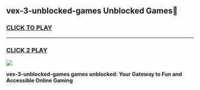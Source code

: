 
## vex-3-unblocked-games Unblocked Games👋
<h3>
<a href="https://news.freeplayer.one?title=vex-3-unblocked-games&ref=16F">CLICK TO PLAY</a></h3>
<hr>

<h3>
<a href="https://news.freeplayer.one?title=vex-3-unblocked-games&ref=16F">CLICK 2 PLAY</a>
  
</h3>

<a href="https://news.freeplayer.one?title=vex-3-unblocked-games&ref=16F/"><img src="https://clearcache.store/games.png"></a>


**vex-3-unblocked-games games unblocked: Your Gateway to Fun and Accessible Online Gaming**
